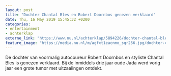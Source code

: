 ```yaml
---
layout: post
title: "Dochter Chantal Bles en Robert Doornbos genezen verklaard"
date: Thu, 16 May 2019 15:45:32 +0200
categories: 
- entertainment 
- achterklap 
externe_link: "https://www.nu.nl/achterklap/5894226/dochter-chantal-bles-en-robert-doornbos-genezen-verklaard.html"
feature_image: "https://media.nu.nl/m/agfxt1eacnmo_sqr256.jpg/dochter-chantal-bles-en-robert-doornbos-genezen-verklaard.jpg"
---
```


De dochter van voormalig autocoureur Robert Doornbos en styliste Chantal Bles is genezen verklaard. Bij de inmiddels drie jaar oude Jada werd vorig jaar een grote tumor met uitzaaiingen ontdekt.
